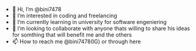 - 👋 Hi, I’m @bini7478
- 👀 I’m interested in coding and freelancing
- 🌱 I’m currently learning in university for software engeniering
- 💞️ I’m looking to collaborate with anyone thats willing to share his ideas for somthing that will benefit me and the others
- 📫 How to reach me @bini7478(IG) or through here

<!---
bini7478/bini7478 is a ✨ special ✨ repository because its `README.md` (this file) appears on your GitHub profile.
You can click the Preview link to take a look at your changes.
--->
